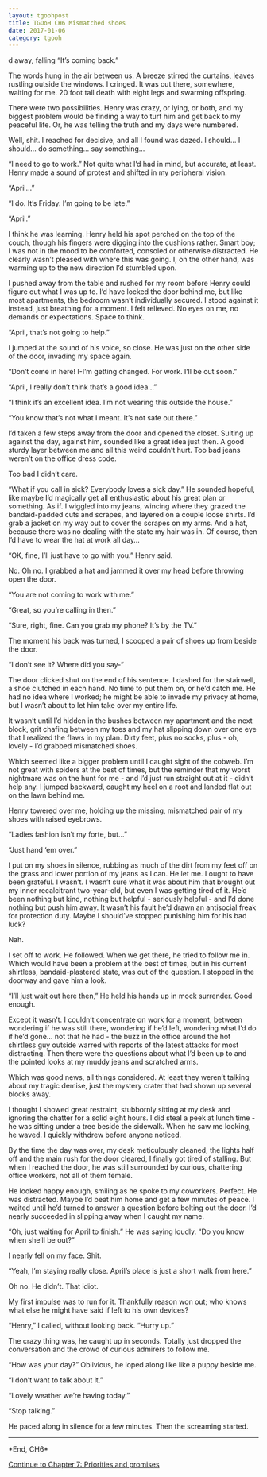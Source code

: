 ```yaml
---
layout: tgoohpost
title: TGOoH CH6 Mismatched shoes
date: 2017-01-06
category: tgooh
---
```


d away, falling “It’s coming back.”

The words hung in the air between us. A breeze stirred the curtains, leaves rustling outside the windows. I cringed. It was out there, somewhere, waiting for me. 20 foot tall death with eight legs and swarming offspring.

There were two possibilities. Henry was crazy, or lying, or both, and my biggest problem would be finding a way to turf him and get back to my peaceful life. Or, he was telling the truth and my days were numbered.

Well, shit. I reached for decisive, and all I found was dazed. I should… I should… do something… say something…

“I need to go to work.” Not quite what I’d had in mind, but accurate, at least. Henry made a sound of protest and shifted in my peripheral vision. 

“April…”

“I do. It’s Friday. I’m going to be late.”

“April.”

I think he was learning. Henry held his spot perched on the top of the couch, though his fingers were digging into the cushions rather. Smart boy; I was not in the mood to be comforted, consoled or otherwise distracted. He clearly wasn’t pleased with where this was going. I, on the other hand, was warming up to the new direction I’d stumbled upon. 

I pushed away from the table and rushed for my room before Henry could figure out what I was up to. I’d have locked the door behind me, but like most apartments, the bedroom wasn’t individually secured. I stood against it instead, just breathing for a moment. I felt relieved. No eyes on me, no demands or expectations. Space to think. 

“April, that’s not going to help.” 

I jumped at the sound of his voice, so close. He was just on the other side of the door, invading my space again. 

“Don’t come in here! I-I’m getting changed. For work. I’ll be out soon.”

“April, I really don’t think that’s a good idea…”

“I think it’s an excellent idea. I’m not wearing this outside the house.”

“You know that’s not what I meant. It’s not safe out there.”

I’d taken a few steps away from the door and opened the closet. Suiting up against the day, against him, sounded like a great idea just then. A good sturdy layer between me and all this weird couldn’t hurt. Too bad jeans weren’t on the office dress code. 

Too bad I didn’t care.

“What if you call in sick? Everybody loves a sick day.” He sounded hopeful, like maybe I’d magically get all enthusiastic about his great plan or something. As if. I wiggled into my jeans, wincing where they grazed the bandaid-padded cuts and scrapes, and layered on a couple loose shirts. I’d grab a jacket on my way out to cover the scrapes on my arms. And a hat, because there was no dealing with the state my hair was in. Of course, then I’d have to wear the hat at work all day… 

“OK, fine, I’ll just have to go with you.” Henry said.

No. Oh no. I grabbed a hat and jammed it over my head before throwing open the door.

“You are not coming to work with me.”

“Great, so you’re calling in then.”

“Sure, right, fine. Can you grab my phone? It’s by the TV.”

The moment his back was turned, I scooped a pair of shoes up from beside the door.

“I don’t see it? Where did you say-“

The door clicked shut on the end of his sentence. I dashed for the stairwell, a shoe clutched in each hand. No time to put them on, or he’d catch me. He had no idea where I worked; he might be able to invade my privacy at home, but I wasn’t about to let him take over my entire life.

It wasn’t until I’d hidden in the bushes between my apartment and the next block, grit chafing between my toes and my hat slipping down over one eye that I realized the flaws in my plan. Dirty feet, plus no socks, plus - oh, lovely - I’d grabbed mismatched shoes.

Which seemed like a bigger problem until I caught sight of the cobweb. I’m not great with spiders at the best of times, but the reminder that my worst nightmare was on the hunt for me - and I’d just run straight out at it -  didn’t help any. I jumped backward, caught my heel on a root and landed flat out on the lawn behind me. 

Henry towered over me, holding up the missing, mismatched pair of my shoes with raised eyebrows.

“Ladies fashion isn’t my forte, but…”

“Just hand ‘em over.”

I put on my shoes in silence, rubbing as much of the dirt from my feet off on the grass and lower portion of my jeans as I can. He let me. I ought to have been grateful. I wasn’t. I wasn’t sure what it was about him that brought out my inner recalcitrant two-year-old, but even I was getting tired of it. He’d been nothing but kind, nothing but helpful - seriously helpful - and I’d done nothing but push him away. It wasn’t his fault he’d drawn an antisocial freak for protection duty. Maybe I should’ve stopped punishing him for his bad luck?

Nah. 

I set off to work. He followed. When we get there, he tried to follow me in. Which would have been a problem at the best of times, but in his current shirtless, bandaid-plastered state, was out of the question. I stopped in the doorway and gave him a look.  

“I’ll just wait out here then,” He held his hands up in mock surrender. Good enough.

Except it wasn’t. I couldn’t concentrate on work for a moment, between wondering if he was still there, wondering if he’d left, wondering what I’d do if he’d gone… not that he had - the buzz in the office around the hot shirtless guy outside warred with reports of the latest attacks for most distracting. Then there were the questions about what I’d been up to and the pointed looks at my muddy jeans and scratched arms.

Which was good news, all things considered. At least they weren’t talking about my tragic demise, just the mystery crater that had shown up several blocks away.

I thought I showed great restraint, stubbornly sitting at my desk and ignoring the chatter for a solid eight hours. I did steal a peek at lunch time - he was sitting under a tree beside the sidewalk. When he saw me looking, he waved. I quickly withdrew before anyone noticed.

By the time the day was over, my desk meticulously cleaned, the lights half off and the main rush for the door cleared, I finally got tired of stalling. But when I reached the door, he was still surrounded by curious, chattering office workers, not all of them female. 

He looked happy enough, smiling as he spoke to my coworkers. Perfect. He was distracted. Maybe I’d beat him home and get a few minutes of peace. I waited until he’d turned to answer a question before bolting out the door. I’d nearly succeeded in slipping away when I caught my name.

“Oh, just waiting for April to finish.” He was saying loudly. “Do you know when she’ll be out?”

I nearly fell on my face. Shit.

“Yeah, I’m staying really close. April’s place is just a short walk from here.”

Oh no. He didn’t. That idiot. 

My first impulse was to run for it. Thankfully reason won out; who knows what else he might have said if left to his own devices?

“Henry,” I called, without looking back. “Hurry up.”

The crazy thing was, he caught up in seconds. Totally just dropped the conversation and the crowd of curious admirers to follow me.

“How was your day?” Oblivious, he loped along like like a puppy beside me.

“I don’t want to talk about it.”

“Lovely weather we’re having today.”

“Stop talking.”

He paced along in silence for a few minutes. Then the screaming started.

<hr>
*End, CH6* 

[Continue to Chapter 7: Priorities and promises](http://kaie.space/tgooh/2017/01/13/TGOoH-CH7-Priorities-and-promises.html)
